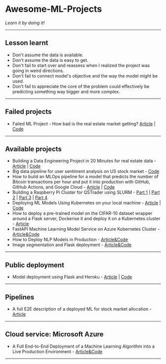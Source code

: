 # Awesome-ML-Projects
*Learn it by doing it!*
***

## Lesson learnt
- Don't assume the data is available.
- Don't assume the data is easy to get.
- Don't fail to start over and reassess when I realized the project was going in weird directions.
- Don't fail to connect model's objective and the way the model might be used.
- Don't fail to appreciate the core of the problem could effectively be predicting something way bigger and more complex.
***

## Failed projects
- Failed ML Project - How bad is the real estate market getting? [Article](https://www.datafantic.com/failed-project-how-bad-is-the-real-estate-market-getting/) | [Code](https://deepnote.com/workspace/datafantic-3bd1a992-4cfb-4c56-aaaf-931ce087ce8c/project/2022-11-28-How-bad-is-the-real-estate-market-getting-05acae7c-cc6f-4ff0-9048-f4b466d0ea50/notebook/00%20-%20Project%20Summary-c998bc379db741699219a041c4bb0cc0)
***

## Available projects
- Building a Data Engineering Project in 20 Minutes for real estate data - [Article](https://www.sspaeti.com/blog/data-engineering-project-in-twenty-minutes/) | [Code](https://github.com/sspaeti-com/practical-data-engineering)
- Big data pipeline for user sentiment analysis on US stock market - [Code](https://github.com/shafiab/HashtagCashtag)
- How to build an MLOps pipeline for a model that predicts the number of Bitcoin transactions per hour and put it into production with GitHub, GitHub Actions, and Google Cloud - [Article](https://neptune.ai/blog/build-mlops-pipelines-with-github-actions-guide) | [Code](https://neptune.ai/blog/build-mlops-pipelines-with-github-actions-guide)
- Building a Raspberry Pi Cluster for QSTrader using SLURM - [Part 1](https://www.quantstart.com/articles/building-a-raspberry-pi-cluster-for-qstrader-using-slurm-part-1/) | [Part 2](https://www.quantstart.com/articles/building-a-raspberry-pi-cluster-for-qstrader-using-slurm-part-2/) | [Part 3](https://www.quantstart.com/articles/building-a-raspberry-pi-cluster-for-qstrader-using-slurm-part-3/) | [Part 4](https://www.quantstart.com/articles/building-a-raspberry-pi-cluster-for-qstrader-using-slurm-part-4/)
- Deploying ML Models Using Kubernetes on your local machine - [Article](https://www.analyticsvidhya.com/blog/2022/01/deploying-ml-models-using-kubernetes/) | [Code](https://github.com/HSubbu/AV-k8s-placement-app)
- How to deploy a pre-trained model on the CIFAR-10 dataset wrapper around a Flask server, Dockerise it and deploy it on a Kubernetes cluster - [Article](https://opensource.com/article/20/9/deep-learning-model-kubernetes)
- FastAPI Machine Learning Model Service on Azure Kubernetes Cluster - [Article&Code](https://github.com/ethen8181/machine-learning/tree/master/model_deployment/fastapi_kubernetes)
- How to Deploy NLP Models in Production - [Article&Code](https://neptune.ai/blog/deploy-nlp-models-in-production)
- Image segmentation and Flask deployment - [Article&Code](https://theaisummer.com/deploy-flask-tensorflow/)
***

## Public deployment
- Model deployment using Flask and Heroku - [Article](https://towardsdatascience.com/model-deployment-using-flask-c5dcbb6499c9) | [Code](https://github.com/ravi207/Model_Deployment)
***

## Pipelines
- A full E2E description of a deployed ML for stock market allocation - [Article](https://principiamundi.com/posts/didact-anatomy/?utm_source=substack&utm_medium=email)
***

## Cloud service: Microsoft Azure
- A Full End-to-End Deployment of a Machine Learning Algorithm into a Live Production Environment - [Article&Code](https://www.kdnuggets.com/2021/12/deployment-machine-learning-algorithm-live-production-environment.html)
***
